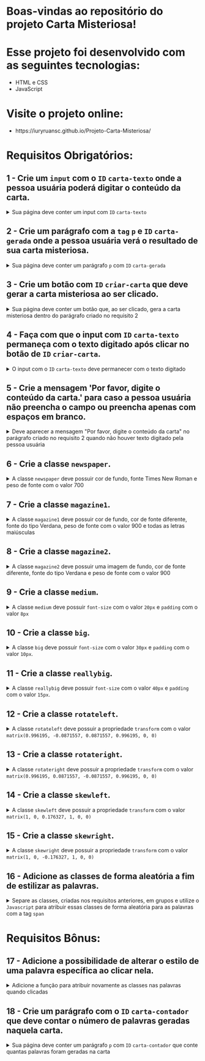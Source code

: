 # Boas-vindas ao repositório do projeto Carta Misteriosa!

# Esse projeto foi desenvolvido com as seguintes tecnologias:

<ul>
  <li>HTML e CSS</li>
  <li>JavaScript</li>
</ul>

# Visite o projeto online:
<ul>
  <li>https://iuryruansc.github.io/Projeto-Carta-Misteriosa/</li>
</ul>

# Requisitos Obrigatórios:

## 1 - Crie um `input` com o `ID` `carta-texto` onde a pessoa usuária poderá digitar o conteúdo da carta.

<details>
  <summary>Sua página deve conter um input com <code>ID</code> <code>carta-texto</code> </summary><br />

**O que será testado**

- O input deve possuir o `ID` `carta-texto`.

</details>

## 2 - Crie um parágrafo com a `tag` `p` e `ID` `carta-gerada` onde a pessoa usuária verá o resultado de sua carta misteriosa.

<details>
  <summary>Sua página deve conter um parágrafo <code>p</code> com <code>ID</code> <code>carta-gerada</code></summary><br />

**O que será testado**

- O parágrafo deve possuir a `tag` `p` e `ID` `carta-gerada`.

</details>

## 3 - Crie um botão com `ID` `criar-carta` que deve gerar a carta misteriosa ao ser clicado.

<details>
  <summary>Sua página deve conter um botão que, ao ser clicado, gera a carta misteriosa dentro do parágrafo criado no requisito 2</summary><br />

- Crie um botão com `ID` `criar-carta`;

- Crie a carta misteriosa colocando a `tag` `span` em cada palavra.

**O que será testado**

- O botão deve possuir o `ID` `criar-carta`;

- A carta misteriosa deve ser gerada com a tag `span` em volta de cada palavra, ao receber o clique do botão. 

</details>

## 4 - Faça com que o input com `ID` `carta-texto` permaneça com o texto digitado após clicar no botão de `ID` `criar-carta`.

<details>
  <summary>O input com o <code>ID</code> <code>carta-texto</code> deve permanecer com o texto digitado</summary><br />

**O que será testado**

- O input com `ID` `carta-texto` deve permanecer com o texto digitado após clicar no botão de `ID` `criar-carta`.

</details>

## 5 - Crie a mensagem 'Por favor, digite o conteúdo da carta.' para caso a pessoa usuária não preencha o campo ou preencha apenas com espaços em branco.

<details>
  <summary>Deve aparecer a mensagem "Por favor, digite o conteúdo da carta" no parágrafo criado no requisito 2 quando não houver texto digitado pela pessoa usuária</summary><br />

**O que será testado**

- A mensagem "Por favor, digite o conteúdo da carta." deve aparecer no elemento `p` com o `ID` `carta-gerada` caso o input de `ID` `carta-texto` não seja preenchido;
- A mensagem "Por favor, digite o conteúdo da carta." deve aparecer no elemento `p` com o `ID` `carta-gerada` caso o input de `ID` `carta-texto` seja preenchido com espaços em branco.

</details>

## 6 - Crie a classe `newspaper`.

<details>
  <summary>A classe <code>newspaper</code> deve possuir cor de fundo, fonte Times New Roman e peso de fonte com o valor 700</summary><br />

- Cria a classe `newspaper` com `background-color` igual a `rgb(250, 235, 215)`;
- A classe `newspaper` deve possuir `font-family` igual a `Times New Roman`;
- A classe `newspaper` deve possuir `font-weight` igual a `700`.

**O que será testado**

- A classe `newspaper` deve possuir `background-color` igual a `rgb(250, 235, 215)`;
- A classe `newspaper` deve possuir `font-family` igual a `Times New Roman`;
- A classe `newspaper` deve possuir `font-weight` igual a `700`.

</details>

## 7 - Crie a classe `magazine1`.

<details>
  <summary>A classe <code>magazine1</code> deve possuir cor de fundo, cor de fonte diferente, fonte do tipo Verdana, peso de fonte com o valor 900 e todas as letras maiúsculas</summary><br />

- Crie a classe `magazine1` com `background-color` igual a ` rgb(0, 128, 128)`;
- A classe `magazine1` deve possuir `color` igual a `rgb(255, 255, 255)`;
- A classe `magazine1` deve possuir `font-family` igual a `Verdana`;
- A classe `magazine1` deve possuir `font-weight` igual a `900`;
- A classe `magazine1` deve possuir `text-transform` igual a `uppercase`.

**O que será testado**

- A classe `magazine1` deve possuir `background-color` igual a ` rgb(0, 128, 128)`;
- A classe `magazine1` deve possuir `color` igual a `rgb(255, 255, 255)`;
- A classe `magazine1` deve possuir `font-family` igual a `Verdana`;
- A classe `magazine1` deve possuir `font-weight` igual a `900`;
- A classe `magazine1` deve possuir `text-transform` igual a `uppercase`.

</details>

## 8 - Crie a classe `magazine2`.

<details>
  <summary>A classe <code>magazine2</code> deve possuir uma imagem de fundo, cor de fonte diferente, fonte do tipo Verdana e peso de fonte com o valor 900</summary><br />

- Crie a classe `magazine2` com `background-image` igual a `images/pink-pattern.png`;
- A classe `magazine2` deve possuir `color` igual a `rgb(255, 0, 255)`;
- A classe `magazine2` deve possuir `font-family` igual a `Verdana`;
- A classe `magazine2` deve possuir `font-weight` igual a `900`.

**O que será testado**

- A classe `magazine2` deve possuir `background-image` igual a `images/pink-pattern.png`;
- A classe `magazine2` deve possuir `color` igual a `rgb(255, 0, 255)`;
- A classe `magazine2` deve possuir `font-family` igual a `Verdana`;
- A classe `magazine2` deve possuir `font-weight` igual a `900`.

</details>

## 9 - Crie a classe `medium`.

<details>
  <summary>A classe <code>medium</code> deve possuir <code>font-size</code> com o valor <code>20px</code> e <code>padding</code> com o valor <code>8px</code></summary><br />

**O que será testado**

- A classe `medium` deve possuir `font-size` igual a  `20px`;
- A classe `medium` deve possuir `padding` igual a `8px`.

</details>

## 10 - Crie a classe `big`.

<details>
  <summary>A classe <code>big</code> deve possuir <code>font-size</code> com o valor <code>30px</code> e <code>padding</code> com o valor <code>10px</code>.</summary><br />

**O que será testado**

- A classe `big` deve possuir `font-size` com o valor `30px`;
- A classe `big` deve possuir `padding` com o valor `10px`.

</details>

## 11 - Crie a classe `reallybig`.

<details>
  <summary>A classe <code>reallybig</code> deve possuir <code>font-size</code> com o valor <code>40px</code> e <code>padding</code> com o valor <code>15px</code>.</summary><br />

**O que será testado**

- A classe `reallybig` deve possuir `font-size` com o valor `40px`;
- A classe `reallybig` deve possuir `padding` com o valor `15px`.

</details>

## 12 - Crie a classe `rotateleft`.

<details>
  <summary>A classe <code>rotateleft</code> deve possuir a propriedade <code>transform</code> com o valor <code>matrix(0.996195, -0.0871557, 0.0871557, 0.996195, 0, 0)</code></summary><br />

**O que será testado**

- A classe `rotateleft` deve possuir a propriedade `transform` igual a `matrix(0.996195, -0.0871557, 0.0871557, 0.996195, 0, 0)`.

</details>

## 13 - Crie a classe `rotateright`.

<details>
  <summary>A classe <code>rotateright</code> deve possuir a propriedade <code>transform</code> com o valor <code>matrix(0.996195, 0.0871557, -0.0871557, 0.996195, 0, 0)</code></summary><br />

**O que será testado**

- A classe `rotateright` deve possuir a propriedade `transform` igual a `matrix(0.996195, 0.0871557, -0.0871557, 0.996195, 0, 0)`.

</details>

## 14 - Crie a classe `skewleft`.

<details>
  <summary>A classe <code>skewleft</code> deve possuir a propriedade <code>transform</code> com o valor <code>matrix(1, 0, 0.176327, 1, 0, 0)</code></summary><br />

**O que será testado**

- A classe `skewleft` deve possuir a propriedade `transform` igual a `matrix(1, 0, 0.176327, 1, 0, 0)`.

</details>

## 15 - Crie a classe `skewright`.

<details>
  <summary>A classe <code>skewright</code> deve possuir a propriedade <code>transform</code> com o valor <code>matrix(1, 0, -0.176327, 1, 0, 0)</code></summary><br />

**O que será testado**

- A classe `skewright` deve possuir a propriedade `transform` igual a `matrix(1, 0, -0.176327, 1, 0, 0)`.

</details>

## 16 - Adicione as classes de forma aleatória a fim de estilizar as palavras.

<details>
  <summary>Separe as classes, criadas nos requisitos anteriores, em grupos e utilize o <code>Javascript</code> para atribuir essas classes de forma aleatória para as palavras com a tag <code>span</code> </summary><br />

- Utilize as classes:
  - `newspaper`, `magazine1`, `magazine2` (Grupo estilo)
  - `medium`, `big`, `reallybig` (Grupo tamanho)
  - `rotateleft`, `rotateright` (Grupo rotação)
  - `skewleft`, `skewright` (Grupo inclinação)

- As classes devem ser adicionadas às tags `span` de forma **aleatória**.

- Sempre adicione mais de uma classe em uma palavra.

**O que será testado**

- Cada palavra da carta gerada deve possuir classes atribuídas aleatoriamente;

- Cada palavra de uma segunda carta gerada, deve possuir classes atribuídas aleatoriamente;

- As classes atribuídas na primeira carta não devem ser iguais às classes atribuídas na segunda carta.

</details>

# Requisitos Bônus:

## 17 - Adicione a possibilidade de alterar o estilo de uma palavra específica ao clicar nela.

<details>
  <summary>Adicione a função para atribuir novamente as classes nas palavras quando clicadas </summary><br />

**O que será testado**

- A palavra clicada deve conter uma classe de cada grupo;

- A palavra clicada deve ter suas classes alteradas aleatoriamente;

- A palavra clicada deve ter suas classes alteradas novamente de forma diferente da anterior caso clicada novamente;

</details>

## 18 - Crie um parágrafo com o `ID` `carta-contador` que deve contar o número de palavras geradas naquela carta.

<details>
  <summary>Sua página deve conter um parágrafo <code>p</code> com <code>ID</code> <code>carta-contador</code> que conte quantas palavras foram geradas na carta</summary><br />

**O que será testado**

- O parágrafo `p` deve possuir o `ID` `carta-contador`;

- O parágrafo `p` deve conter a quantidade de palavras geradas na carta.

</details>
